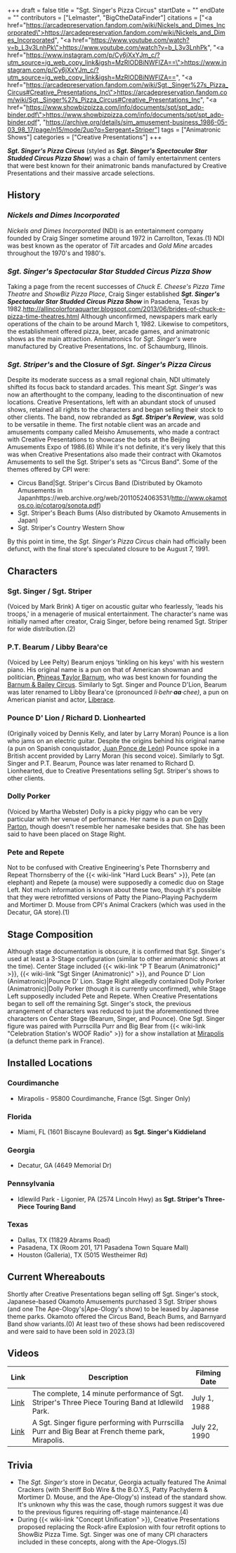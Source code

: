 +++
draft = false
title = "Sgt. Singer's Pizza Circus"
startDate = ""
endDate = ""
contributors = ["Lelmaster", "BigCtheDataFinder"]
citations = ["<a href=\"https://arcadepreservation.fandom.com/wiki/Nickels_and_Dimes_Incorporated\">https://arcadepreservation.fandom.com/wiki/Nickels_and_Dimes_Incorporated</a>", "<a href=\"https://www.youtube.com/watch?v=b_L3v3LnhPk\">https://www.youtube.com/watch?v=b_L3v3LnhPk</a>", "<a href=\"https://www.instagram.com/p/Cy6jXxYJm_c/?utm_source=ig_web_copy_link&igsh=MzRlODBiNWFlZA==\">https://www.instagram.com/p/Cy6jXxYJm_c/?utm_source=ig_web_copy_link&igsh=MzRlODBiNWFlZA==</a>", "<a href=\"https://arcadepreservation.fandom.com/wiki/Sgt._Singer%27s_Pizza_Circus#Creative_Presentations_Inc\">https://arcadepreservation.fandom.com/wiki/Sgt._Singer%27s_Pizza_Circus#Creative_Presentations_Inc</a>", "<a href=\"https://www.showbizpizza.com/info/documents/spt/spt_adp-binder.pdf\">https://www.showbizpizza.com/info/documents/spt/spt_adp-binder.pdf</a>", "https://archive.org/details/sim_amusement-business_1986-05-03_98_17/page/n15/mode/2up?q=Sergeant+Striper"]
tags = ["Animatronic Shows"]
categories = ["Creative Presentations"]
+++

***Sgt. Singer's Pizza Circus*** (styled as ***Sgt. Singer's Spectacular Star Studded Circus Pizza Show***) was a chain of family entertainment centers that were best known for their animatronic bands manufactured by Creative Presentations and their massive arcade selections.

## History

### *Nickels and Dimes Incorporated*

*Nickels and Dimes Incorporated* (NDI) is an entertainment company founded by Craig Singer sometime around 1972 in Carrollton, Texas.(1) NDI was best known as the operator of *Tilt* arcades and *Gold Mine* arcades throughout the 1970's and 1980's.

### ***Sgt. Singer's Spectacular Star Studded Circus Pizza Show***

Taking a page from the recent successes of *Chuck E. Cheese's Pizza Time Theatre* and *ShowBiz Pizza Place*, Craig Singer established ***Sgt. Singer's Spectacular Star Studded Circus Pizza Show*** in Pasadena, Texas by 1982.http://allincolorforaquarter.blogspot.com/2013/06/brides-of-chuck-e-pizza-time-theatres.html Although unconfirmed, newspapers mark early operations of the chain to be around March 1, 1982. Likewise to competitors, the establishment offered pizza, beer, arcade games, and animatronic shows as the main attraction. Animatronics for *Sgt. Singer's* were manufactured by Creative Presentations, Inc. of Schaumburg, Illinois.

### *Sgt. Striper's* and the Closure of *Sgt. Singer's Pizza Circus*

Despite its moderate success as a small regional chain, NDI ultimately shifted its focus back to standard arcades. This meant *Sgt. Singer's* was now an afterthought to the company, leading to the discontinuation of new locations. Creative Presentations, left with an abundant stock of unused shows, retained all rights to the characters and began selling their stock to other clients. The band, now rebranded as ***Sgt. Striper's Review***, was sold to be versatile in theme. The first notable client was an arcade and amusements company called Meisho Amusements, who made a contract with Creative Presentations to showcase the bots at the Beijing Amusements Expo of 1986.(6) While it's not definite, it's very likely that this was when Creative Presentations also made their contract with Okamotos Amusements to sell the Sgt. Striper's sets as "Circus Band". Some of the themes offered by CPI were:

- Circus Band|Sgt. Striper's Circus Band (Distributed by Okamoto Amusements in Japanhttps://web.archive.org/web/20110524063531/http://www.okamotos.co.jp/cotarog/sonota.pdf)
- Sgt. Striper's Beach Bums (Also distributed by Okamoto Amusements in Japan)
- Sgt. Striper's Country Western Show

By this point in time, the *Sgt. Singer's Pizza Circus* chain had officially been defunct, with the final store's speculated closure to be August 7, 1991.

## Characters

### Sgt. Singer / Sgt. Striper

(Voiced by Mark Brink) A tiger on acoustic guitar who fearlessly, 'leads his troops,' in a menagerie of musical entertainment. The character's name was initially named after creator, Craig Singer, before being renamed Sgt. Striper for wide distribution.(2)

### P.T. Bearum / Libby Beara'ce

(Voiced by Lee Pelty) Bearum enjoys 'tinkling on his keys' with his western piano. His original name is a pun on that of American showman and politician, [**P**hineas **T**aylor Barnum](https://en.wikipedia.org/wiki/P._T._Barnum), who was best known for founding the [Barnum &amp; Bailey Circus](https://en.wikipedia.org/wiki/Ringling_Bros._and_Barnum_%26_Bailey_Circus). Similarly to Sgt. Singer and Pounce D'Lion, Bearum was later renamed to Libby Beara'ce (pronounced *li·behr·**aa**·chee)*, a pun on American pianist and actor, [Liberace](https://en.wikipedia.org/wiki/Liberace).

### Pounce D' Lion / Richard D. Lionhearted

(Originally voiced by Dennis Kelly, and later by Larry Moran) Pounce is a lion who jams on an electric guitar. Despite the origins behind his original name (a pun on Spanish conquistador, [Juan Ponce de León](https://en.wikipedia.org/wiki/Juan_Ponce_de_Le%C3%B3n)) Pounce spoke in a British accent provided by Larry Moran (his second voice). Similarly to Sgt. Singer and P.T. Bearum, Pounce was later renamed to Richard D. Lionhearted, due to Creative Presentations selling Sgt. Striper's shows to other clients.

### Dolly Porker

(Voiced by Martha Webster) Dolly is a picky piggy who can be very particular with her venue of performance. Her name is a pun on [Dolly Parton](https://en.wikipedia.org/wiki/Dolly_Parton), though doesn't resemble her namesake besides that. She has been said to have been placed on Stage Right.

### Pete and Repete

Not to be confused with Creative Engineering's Pete Thornsberry and Repeat Thornsberry of the {{< wiki-link "Hard Luck Bears" >}}, Pete (an elephant) and Repete (a mouse) were supposedly a comedic duo on Stage Left. Not much information is known about these two, though it's possible that they were retrofitted versions of Patty the Piano-Playing Pachyderm and Mortimer D. Mouse from CPI's Animal Crackers (which was used in the Decatur, GA store).(1)

## Stage Composition

Although stage documentation is obscure, it is confirmed that Sgt. Singer's used at least a 3-Stage configuration (similar to other animatronic shows at the time). Center Stage included {{< wiki-link "P T Bearum (Animatronic)" >}}, {{< wiki-link "Sgt Singer (Animatronic)" >}}, and Pounce D' Lion (Animatronic)|Pounce D' Lion. Stage Right allegedly contained Dolly Porker (Animatronic)|Dolly Porker (though it is currently unconfirmed), while Stage Left supposedly included Pete and Repete. When Creative Presentations began to sell off the remaining Sgt. Singer's stock, the previous arrangement of characters was reduced to just the aforementioned three characters on Center Stage (Bearum, Singer, and Pounce). One Sgt. Singer figure was paired with Purrscilla Purr and Big Bear from {{< wiki-link "Celebration Station's WOOF Radio" >}} for a show installation at [Mirapolis](https://en.wikipedia.org/wiki/Mirapolis) (a defunct theme park in France).

## Installed Locations

### Courdimanche

- Mirapolis - 95800 Courdimanche, France (Sgt. Singer Only)

### Florida

- Miami, FL (1601 Biscayne Boulevard) as **Sgt. Singer's Kiddieland**

### Georgia

- Decatur, GA (4649 Memorial Dr)

### Pennsylvania

- Idlewild Park - Ligonier, PA (2574 Lincoln Hwy) as **Sgt. Striper's Three-Piece Touring Band**

### Texas

- Dallas, TX (11829 Abrams Road)
- Pasadena, TX (Room 201, 171 Pasadena Town Square Mall)
- Houston (Galleria), TX (5015 Westheimer Rd)

## Current Whereabouts

Shortly after Creative Presentations began selling off Sgt. Singer's stock, Japanese-based Okamoto Amusements purchased 3 Sgt. Striper shows (and one The Ape-Ology's|Ape-Ology's show) to be leased by Japanese theme parks. Okamoto offered the Circus Band, Beach Bums, and Barnyard Band show variants.(0) At least two of these shows had been rediscovered and were said to have been sold in 2023.(3)

## Videos

| Link                                        | Description                                                                                        | Filming Date  |
|---------------------------------------------|----------------------------------------------------------------------------------------------------|---------------|
| [Link](https://youtu.be/sGwvdZJCDvY)        | The complete, 14 minute performance of Sgt. Striper's Three Piece Touring Band at Idlewild Park.   | July 1, 1988  |
| [Link](https://youtu.be/MFZUW8F_GHk?t=1663) | A Sgt. Singer figure performing with Purrscilla Purr and Big Bear at French theme park, Mirapolis. | July 22, 1990 |

## Trivia

- The *Sgt. Singer's* store in Decatur, Georgia actually featured The Animal Crackers (with Sheriff Bob Wire &amp; the B.O.Y.S, Patty Pachyderm &amp; Mortimer D. Mouse, and the Ape-Ology's) instead of the standard show. It's unknown why this was the case, though rumors suggest it was due to the previous figures requiring off-stage maintenance.(4)
- During {{< wiki-link "Concept Unification" >}}, Creative Presentations proposed replacing the Rock-afire Explosion with four retrofit options to ShowBiz Pizza Time. Sgt. Singer was one of many CPI characters included in these concepts, along with the Ape-Ologys.(5)
